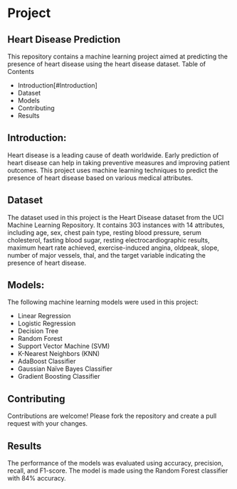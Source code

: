 # Project

## Heart Disease Prediction
This repository contains a machine learning project aimed at predicting the presence of heart disease using the heart disease dataset.
Table of Contents
- Introduction[#Introduction]
- Dataset
- Models
- Contributing
- Results

## Introduction: 
Heart disease is a leading cause of death worldwide. Early prediction of heart disease can help in taking preventive measures and improving patient outcomes. This project uses machine learning techniques to predict the presence of heart disease based on various medical attributes.

## Dataset
The dataset used in this project is the Heart Disease dataset from the UCI Machine Learning Repository. It contains 303 instances with 14 attributes, including age, sex, chest pain type, resting blood pressure, serum cholesterol, fasting blood sugar, resting electrocardiographic results, maximum heart rate achieved, exercise-induced angina, oldpeak, slope, number of major vessels, thal, and the target variable indicating the presence of heart disease.

## Models:
The following machine learning models were used in this project:
- Linear Regression
- Logistic Regression
- Decision Tree
- Random Forest
- Support Vector Machine (SVM)
- K-Nearest Neighbors (KNN)
- AdaBoost Classifier
- Gaussian Naïve Bayes Classifier
- Gradient Boosting Classifier

## Contributing
Contributions are welcome! Please fork the repository and create a pull request with your changes.

## Results
The performance of the models was evaluated using accuracy, precision, recall, and F1-score. The model is made using the Random Forest classifier with 84% accuracy.
